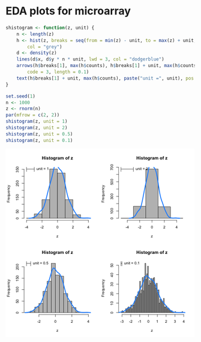 # EDA plots for microarray


```r
shistogram <- function(z, unit) {
    n <- length(z)
    h <- hist(z, breaks = seq(from = min(z) - unit, to = max(z) + unit, by = unit), 
        col = "grey")
    d <- density(z)
    lines(d$x, d$y * n * unit, lwd = 3, col = "dodgerblue")
    arrows(h$breaks[1], max(h$counts), h$breaks[1] + unit, max(h$counts), angle = 90, 
        code = 3, length = 0.1)
    text(h$breaks[1] + unit, max(h$counts), paste("unit =", unit), pos = 4)
}
```



```r
set.seed(1)
n <- 1000
z <- rnorm(n)
par(mfrow = c(2, 2))
shistogram(z, unit = 1)
shistogram(z, unit = 2)
shistogram(z, unit = 0.5)
shistogram(z, unit = 0.1)
```

![plot of chunk unnamed-chunk-2](figure/unnamed-chunk-2.png) 

